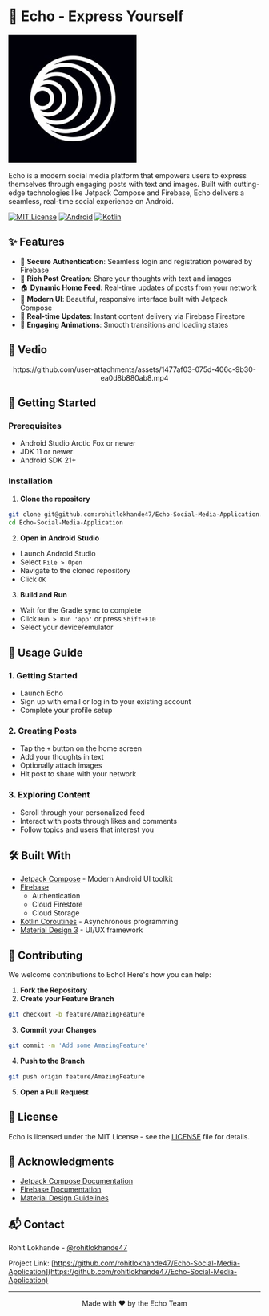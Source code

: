 # 🌟 Echo - Express Yourself

![Echo Banner](pathlight-icon-filled-256.png)

Echo is a modern social media platform that empowers users to express themselves through engaging posts with text and images. Built with cutting-edge technologies like Jetpack Compose and Firebase, Echo delivers a seamless, real-time social experience on Android.

[![MIT License](https://img.shields.io/badge/License-MIT-green.svg)](https://choosealicense.com/licenses/mit/)
[![Android](https://img.shields.io/badge/Platform-Android-brightgreen.svg)](https://android.com)
[![Kotlin](https://img.shields.io/badge/Language-Kotlin-purple.svg)](https://kotlinlang.org)

## ✨ Features

- 🔐 **Secure Authentication**: Seamless login and registration powered by Firebase
- 📝 **Rich Post Creation**: Share your thoughts with text and images
- 🏠 **Dynamic Home Feed**: Real-time updates of posts from your network
- 🎨 **Modern UI**: Beautiful, responsive interface built with Jetpack Compose
- 🚀 **Real-time Updates**: Instant content delivery via Firebase Firestore
- 💫 **Engaging Animations**: Smooth transitions and loading states

## 📱 Vedio

<p align="center">
  https://github.com/user-attachments/assets/1477af03-075d-406c-9b30-ea0d8b880ab8.mp4
</p>

## 🚀 Getting Started

### Prerequisites

- Android Studio Arctic Fox or newer
- JDK 11 or newer
- Android SDK 21+

### Installation

1. **Clone the repository**
```bash
git clone git@github.com:rohitlokhande47/Echo-Social-Media-Application.git
cd Echo-Social-Media-Application
```

2. **Open in Android Studio**
- Launch Android Studio
- Select `File > Open`
- Navigate to the cloned repository
- Click `OK`

3. **Build and Run**
- Wait for the Gradle sync to complete
- Click `Run > Run 'app'` or press `Shift+F10`
- Select your device/emulator

## 📱 Usage Guide

### 1. Getting Started
- Launch Echo
- Sign up with email or log in to your existing account
- Complete your profile setup

### 2. Creating Posts
- Tap the `+` button on the home screen
- Add your thoughts in text
- Optionally attach images
- Hit post to share with your network

### 3. Exploring Content
- Scroll through your personalized feed
- Interact with posts through likes and comments
- Follow topics and users that interest you

## 🛠️ Built With

- [Jetpack Compose](https://developer.android.com/jetpack/compose) - Modern Android UI toolkit
- [Firebase](https://firebase.google.com/)
  - Authentication
  - Cloud Firestore
  - Cloud Storage
- [Kotlin Coroutines](https://kotlinlang.org/docs/coroutines-overview.html) - Asynchronous programming
- [Material Design 3](https://m3.material.io/) - UI/UX framework

## 🤝 Contributing

We welcome contributions to Echo! Here's how you can help:

1. **Fork the Repository**
2. **Create your Feature Branch**
```bash
git checkout -b feature/AmazingFeature
```
3. **Commit your Changes**
```bash
git commit -m 'Add some AmazingFeature'
```
4. **Push to the Branch**
```bash
git push origin feature/AmazingFeature
```
5. **Open a Pull Request**

## 📄 License

Echo is licensed under the MIT License - see the [LICENSE](LICENSE) file for details.

## 👏 Acknowledgments

- [Jetpack Compose Documentation](https://developer.android.com/jetpack/compose)
- [Firebase Documentation](https://firebase.google.com/docs)
- [Material Design Guidelines](https://material.io/design)

## 📬 Contact

Rohit Lokhande - [@rohitlokhande47](https://github.com/rohitlokhande47)

Project Link: [https://github.com/rohitlokhande47/Echo-Social-Media-Application](https://github.com/rohitlokhande47/Echo-Social-Media-Application)

---

<p align="center">Made with ❤️ by the Echo Team</p>
